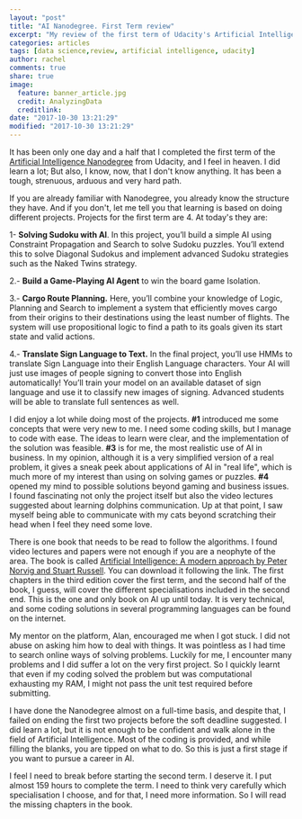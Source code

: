 ```yaml
---
layout: "post"
title: "AI Nanodegree. First Term review"
excerpt: "My review of the first term of Udacity's Artificial Intelligence Nanodegree"
categories: articles
tags: [data science,review, artificial intelligence, udacity]
author: rachel
comments: true
share: true
image:
  feature: banner_article.jpg
  credit: AnalyzingData
  creditlink:
date: "2017-10-30 13:21:29"
modified: "2017-10-30 13:21:29"
---
```


It has been only one day and a half that I completed the first term of the [Artificial Intelligence Nanodegree](https://www.udacity.com/ai) from Udacity, and I feel in heaven. I did learn a lot; But also, I know, now, that I don't know anything. It has been a tough, strenuous, arduous and very hard path.

If you are already familiar with Nanodegree, you already know the structure they have. And if you don't, let me tell you that learning is based on doing different projects.
Projects for the first term are 4. At today's they are:

  1- **Solving Sudoku with AI**. In this project, you’ll build a simple AI using Constraint Propagation and Search to solve Sudoku puzzles. You’ll extend this to solve Diagonal Sudokus and implement advanced Sudoku strategies such as the Naked Twins strategy.

  2.- **Build a Game-Playing AI Agent** to win the board game Isolation.

  3.- **Cargo Route Planning.** Here, you’ll combine your knowledge of Logic, Planning and Search to implement a system that efficiently moves cargo from their origins to their destinations using the least number of flights. The system will use propositional logic to find a path to its goals given its start state and valid actions.

  4.- **Translate Sign Language to Text.** In the final project, you’ll use HMMs to translate Sign Language into their English Language characters. Your AI will just use images of people signing to convert those into English automatically! You’ll train your model on an available dataset of sign language and use it to classify new images of signing. Advanced students will be able to translate full sentences as well.

I did enjoy a lot while doing most of the projects. **#1** introduced me some concepts that were very new to me. I need some coding skills, but I manage to code with ease. The ideas to learn were clear, and the implementation of the solution was feasible. **#3** is for me, the most realistic use of AI in business. In my opinion, although it is a very simplified version of a real problem, it gives a sneak peek about applications of AI in "real life", which is much more of my interest than using on solving games or puzzles.
**#4** opened my mind to possible solutions beyond gaming and business issues. I found fascinating not only the project itself but also the video lectures suggested about learning dolphins communication. Up at that point, I saw myself being able to communicate with my cats beyond scratching their head when I feel they need some love.

There is one book that needs to be read to follow the algorithms. I found video lectures and papers were not enough if you are a neophyte of the area.  The book is called [Artificial Intelligence: A modern approach by Peter Norvig and Stuart Russell](https://www.amazon.com/Artificial-Intelligence-Modern-Approach-3rd/dp/0136042597). You can download it following the link. The first chapters in the third edition cover the first term, and the second half of the book, I guess, will cover the different specialisations included in the second end. This is the one and only book on AI up until today. It is very technical, and some coding solutions in several programming languages can be found on the internet.

My mentor on the platform, Alan, encouraged me when I got stuck. I did not abuse on asking him how to deal with things. It was pointless as I had time to search online ways of solving problems. Luckily for me, I encounter many problems and I did suffer a lot on the very first project. So I quickly learnt that even if my coding solved the problem but was computational exhausting my RAM, I might not pass the unit test required before submitting.

I have done the Nanodegree almost on a full-time basis, and despite that, I failed on ending the first two projects before the soft deadline suggested. I did learn a lot, but it is not enough to be confident and walk alone in the field of Artificial Intelligence. Most of the coding is provided, and while filling the blanks, you are tipped on what to do. So this is just a first stage if you want to pursue a career in AI.

I feel I need to break before starting the second term. I deserve it. I put almost 159 hours to complete the term. I need to think very carefully which specialisation I choose, and for that, I need more information. So I will read the missing chapters in the book.
